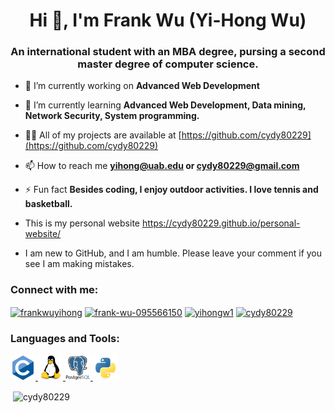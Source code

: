 <h1 align="center">Hi 👋, I'm Frank Wu (Yi-Hong Wu)</h1>
<h3 align="center">An international student with an MBA degree, pursing a second master degree of computer science.</h3>

- 🔭 I’m currently working on **Advanced Web Development**

- 🌱 I’m currently learning **Advanced Web Development, Data mining, Network Security, System programming.**

- 👨‍💻 All of my projects are available at [https://github.com/cydy80229](https://github.com/cydy80229)

- 📫 How to reach me **yihong@uab.edu or cydy80229@gmail.com**

- ⚡ Fun fact **Besides coding, I enjoy outdoor activities. I love tennis and basketball.**

- This is my personal website https://cydy80229.github.io/personal-website/

- I am new to GitHub, and I am humble. Please leave your comment if you see I am making mistakes. 
<h3 align="left">Connect with me:</h3>
<p align="left">
<a href="https://twitter.com/frankwuyihong" target="blank"><img align="center" src="https://raw.githubusercontent.com/rahuldkjain/github-profile-readme-generator/master/src/images/icons/Social/twitter.svg" alt="frankwuyihong" height="30" width="40" /></a>
<a href="https://linkedin.com/in/frank-wu-095566150" target="blank"><img align="center" src="https://raw.githubusercontent.com/rahuldkjain/github-profile-readme-generator/master/src/images/icons/Social/linked-in-alt.svg" alt="frank-wu-095566150" height="30" width="40" /></a>
<a href="https://fb.com/yihongw1" target="blank"><img align="center" src="https://raw.githubusercontent.com/rahuldkjain/github-profile-readme-generator/master/src/images/icons/Social/facebook.svg" alt="yihongw1" height="30" width="40" /></a>
<a href="https://instagram.com/cydy80229" target="blank"><img align="center" src="https://raw.githubusercontent.com/rahuldkjain/github-profile-readme-generator/master/src/images/icons/Social/instagram.svg" alt="cydy80229" height="30" width="40" /></a>
</p>


<h3 align="left">Languages and Tools:</h3>
<p align="left"> <a href="https://www.cprogramming.com/" target="_blank" rel="noreferrer"> <img src="https://raw.githubusercontent.com/devicons/devicon/master/icons/c/c-original.svg" alt="c" width="40" height="40"/> </a> <a href="https://www.linux.org/" target="_blank" rel="noreferrer"> <img src="https://raw.githubusercontent.com/devicons/devicon/master/icons/linux/linux-original.svg" alt="linux" width="40" height="40"/> </a> <a href="https://www.postgresql.org" target="_blank" rel="noreferrer"> <img src="https://raw.githubusercontent.com/devicons/devicon/master/icons/postgresql/postgresql-original-wordmark.svg" alt="postgresql" width="40" height="40"/> </a> <a href="https://www.python.org" target="_blank" rel="noreferrer"> <img src="https://raw.githubusercontent.com/devicons/devicon/master/icons/python/python-original.svg" alt="python" width="40" height="40"/> </a> </p>

<p>&nbsp;<img align="center" src="https://github-readme-stats.vercel.app/api?username=cydy80229&show_icons=true&locale=en" alt="cydy80229" /></p>

